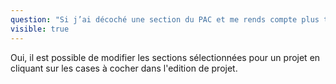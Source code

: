 ```yaml
---
question: "Si j’ai décoché une section du PAC et me rends compte plus tard que je dois l’ajouter, c’est possible ? "
visible: true
---
```

Oui, il est possible de modifier les sections sélectionnées pour un projet en cliquant sur les cases à cocher dans l'edition de projet.
